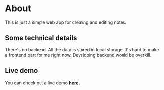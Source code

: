 # About
This is just a simple web app for creating and editing notes.

## Some technical details
There's no backend. All the data is stored in local storage.
It's hard to make a frontend part for me right now. Developing backend would be overkill.

## Live demo
You can check out a live demo <b>[here](http://bottom-notes.rf.gd/)<b>.